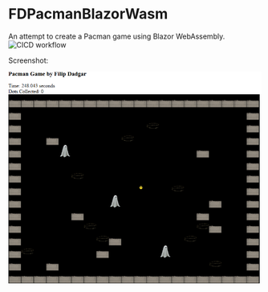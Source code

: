 # FDPacmanBlazorWasm

An attempt to create a Pacman game using Blazor WebAssembly.
![CICD workflow](https://github.com/filipdadgar/FDPacmanBlazorWasm/actions/workflows/azure-static-web-apps-white-ground-0f1604903.yml/badge.svg)

Screenshot:

![Screenshot](FDPacmanBlazorWasm/wwwroot/images/Screenshot.png)
